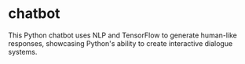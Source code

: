 # chatbot
This Python chatbot uses NLP and TensorFlow to generate human-like responses, showcasing Python's ability to create interactive dialogue systems.
